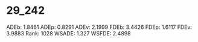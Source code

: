 # 29_242

ADEb: 1.8461
ADEp: 0.8291
ADEv: 2.1999
FDEb: 3.4426
FDEp: 1.6117
FDEv: 3.9883
Rank: 1028
WSADE: 1.327
WSFDE: 2.4898